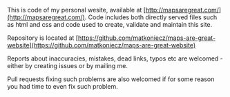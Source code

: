 This is code of my personal wesite, available at [http://mapsaregreat.com/](http://mapsaregreat.com/). Code includes both directly served files such as html and css and code used to create, validate and maintain this site.

Repository is located at [https://github.com/matkoniecz/maps-are-great-website](https://github.com/matkoniecz/maps-are-great-website)

Reports about inaccuracies, mistakes, dead links, typos etc are welcomed - either by creating issues or by mailing me.

Pull requests fixing such problems are also welcomed if for some reason you had time to even fix such problem.